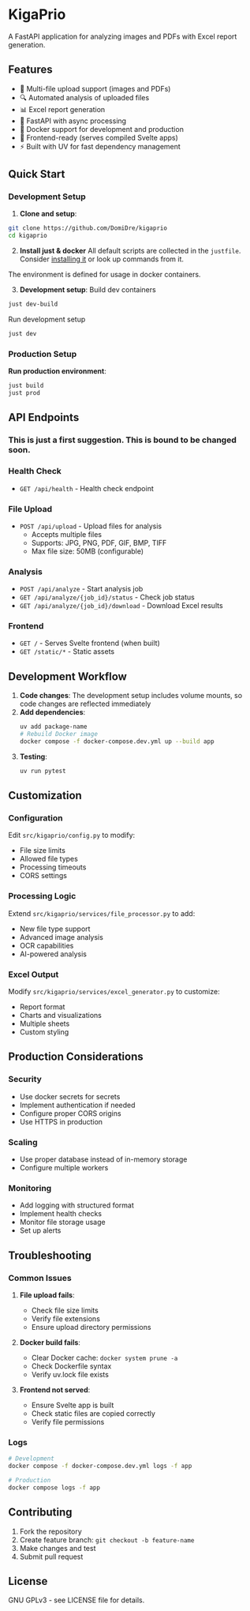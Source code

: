# KigaPrio

A FastAPI application for analyzing images and PDFs with Excel report generation.

## Features

- 📁 Multi-file upload support (images and PDFs)
- 🔍 Automated analysis of uploaded files
- 📊 Excel report generation
- 🚀 FastAPI with async processing
- 🐳 Docker support for development and production
- 🎨 Frontend-ready (serves compiled Svelte apps)
- ⚡ Built with UV for fast dependency management


## Quick Start

### Development Setup

1. **Clone and setup**:
```bash
git clone https://github.com/DomiDre/kigaprio
cd kigaprio
```

2. **Install just & docker**
All default scripts are collected in the `justfile`. Consider [installing it](https://github.com/casey/just) or look up commands from it.

The environment is defined for usage in docker containers.

3. **Development setup**:
Build dev containers
```bash
just dev-build
```

Run development setup
```bash
just dev
```

### Production Setup

**Run production environment**:
```bash
just build
just prod
```

## API Endpoints

### This is just a first suggestion. This is bound to be changed soon.


### Health Check
- `GET /api/health` - Health check endpoint

### File Upload
- `POST /api/upload` - Upload files for analysis
  - Accepts multiple files
  - Supports: JPG, PNG, PDF, GIF, BMP, TIFF
  - Max file size: 50MB (configurable)

### Analysis
- `POST /api/analyze` - Start analysis job
- `GET /api/analyze/{job_id}/status` - Check job status
- `GET /api/analyze/{job_id}/download` - Download Excel results

### Frontend
- `GET /` - Serves Svelte frontend (when built)
- `GET /static/*` - Static assets


## Development Workflow

1. **Code changes**: The development setup includes volume mounts, so code changes are reflected immediately
2. **Add dependencies**: 
   ```bash
   uv add package-name
   # Rebuild Docker image
   docker compose -f docker-compose.dev.yml up --build app
   ```
4. **Testing**: 
   ```bash
   uv run pytest
   ```

## Customization

### Configuration
Edit `src/kigaprio/config.py` to modify:
- File size limits
- Allowed file types
- Processing timeouts
- CORS settings

### Processing Logic
Extend `src/kigaprio/services/file_processor.py` to add:
- New file type support
- Advanced image analysis
- OCR capabilities
- AI-powered analysis

### Excel Output
Modify `src/kigaprio/services/excel_generator.py` to customize:
- Report format
- Charts and visualizations
- Multiple sheets
- Custom styling

## Production Considerations

### Security
- Use docker secrets for secrets
- Implement authentication if needed
- Configure proper CORS origins
- Use HTTPS in production

### Scaling
- Use proper database instead of in-memory storage
- Configure multiple workers

### Monitoring
- Add logging with structured format
- Implement health checks
- Monitor file storage usage
- Set up alerts

## Troubleshooting

### Common Issues

1. **File upload fails**:
   - Check file size limits
   - Verify file extensions
   - Ensure upload directory permissions

2. **Docker build fails**:
   - Clear Docker cache: `docker system prune -a`
   - Check Dockerfile syntax
   - Verify uv.lock file exists

3. **Frontend not served**:
   - Ensure Svelte app is built
   - Check static files are copied correctly
   - Verify file permissions

### Logs
```bash
# Development
docker compose -f docker-compose.dev.yml logs -f app

# Production
docker compose logs -f app
```

## Contributing

1. Fork the repository
2. Create feature branch: `git checkout -b feature-name`
3. Make changes and test
4. Submit pull request

## License

GNU GPLv3 - see LICENSE file for details.
